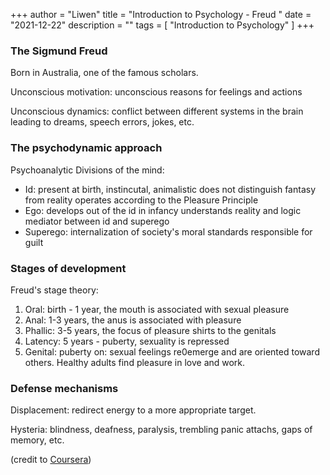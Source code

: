 +++
author = "Liwen"
title = "Introduction to Psychology - Freud "
date = "2021-12-22"
description = ""
tags = [
    "Introduction to Psychology"
]
+++


### The Sigmund Freud
Born in Australia, one of the famous scholars.

Unconscious motivation: unconscious reasons for feelings and actions

Unconscious dynamics: conflict between different systems in the brain leading to dreams, speech errors, jokes, etc.

### The psychodynamic approach
Psychoanalytic Divisions of the mind:
- Id: present at birth, instincutal, animalistic does not distinguish fantasy from reality operates according to the Pleasure Principle
- Ego: develops out of the id in infancy understands reality and logic mediator between id and superego
- Superego: internalization of society's moral standards responsible for guilt

### Stages of development
Freud's stage theory: 
1. Oral: birth - 1 year, the mouth is associated with sexual pleasure
2. Anal: 1-3 years, the anus is associated with pleasure
3. Phallic: 3-5 years, the focus of pleasure shirts to the genitals
4. Latency: 5 years - puberty, sexuality is repressed
5. Genital: puberty on: sexual feelings re0emerge and are oriented toward others. Healthy adults find pleasure in love and work.

### Defense mechanisms
Displacement: redirect energy to a more appropriate target.

Hysteria: blindness, deafness, paralysis, trembling panic attachs, gaps of memory, etc.




(credit to [Coursera](https://www.coursera.org/learn/introduction-psychology/home/week/1))
